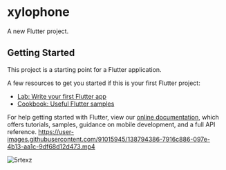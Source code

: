 # xylophone

A new Flutter project.

## Getting Started

This project is a starting point for a Flutter application.

A few resources to get you started if this is your first Flutter project:

- [Lab: Write your first Flutter app](https://flutter.dev/docs/get-started/codelab)
- [Cookbook: Useful Flutter samples](https://flutter.dev/docs/cookbook)

For help getting started with Flutter, view our
[online documentation](https://flutter.dev/docs), which offers tutorials,
samples, guidance on mobile development, and a full API reference.
https://user-images.githubusercontent.com/91015945/138794386-7916c886-097e-4b13-aa1c-9df68d12d473.mp4


![5rtexz](https://user-images.githubusercontent.com/91015945/138794872-70228786-15cc-4940-a047-bb1d287a1989.gif)

